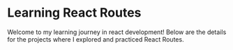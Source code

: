# Learning React Routes

Welcome to my learning journey in react development! Below are the details for the projects where I explored and practiced React Routes.